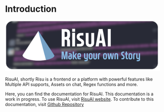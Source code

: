 # Introduction

![](/static/main.png)


RisuAI, shortly Risu is a frontend or a platform with powerful features like Multiple API supports, Assets on chat, Regex functions and more.

Here, you can find the documentation for RisuAI. This documentation is a work in progress. To use RisuAI, visit [RisuAI website](https://risuai.net).
To contribute to this documentation, visit [Github Repository](https://github.com/kwaroran/docs)
